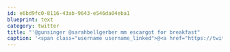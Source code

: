 ```yaml
---
id: e6bd9fc0-8116-43ab-9643-e546da04eba1
blueprint: text
category: twitter
title: "'@gunsinger @sarahbellgerber mm escargot for breakfast"
caption: '<span class="username username_linked">@<a href="https://twitter.com/gunsinger" title="Cynthia Gunsinger">gunsinger</a></span> @sarahbellgerber mm escargot for breakfast'
---
```

